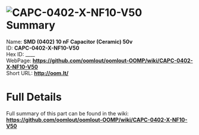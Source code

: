 
![CAPC-0402-X-NF10-V50](https://github.com/oomlout/oomlout-OOMP/blob/master/parts/CAPC-0402-X-NF10-V50/CAPC-0402-X-NF10-V50_420.jpg)   
Summary
=================
  
Name: __SMD (0402) 10 nF Capacitor (Ceramic) 50v__    
ID: __CAPC-0402-X-NF10-V50__   
Hex ID: ____   
WebPage: __https://github.com/oomlout/oomlout-OOMP/wiki/CAPC-0402-X-NF10-V50__   
Short URL: __http://oom.lt/__   

Full Details
==========================
Full summary of this part can be found in the wiki:   
__https://github.com/oomlout/oomlout-OOMP/wiki/CAPC-0402-X-NF10-V50__    

